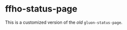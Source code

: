ffho-status-page
================

This is a customized version of the *old* ``gluon-status-page``.
